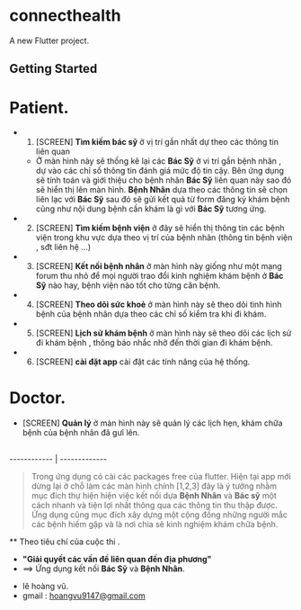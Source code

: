 # connecthealth

A new Flutter project.

## Getting Started
#####
# Patient.

* 1. [SCREEN] **Tìm kiếm bác sỹ** ở vị trí gần nhất dự theo các thông tin liên quan
  * Ở màn hình này sẽ thống kê lại các **Bác Sỹ** ở vi trí gần bệnh nhân , dự vào các chỉ số thông tin đánh giá mức độ tin cậy. Bên ứng dụng sẽ tính toán và giới thiệu cho bệnh nhân **Bác Sỹ** liên quan này sao đó 
  sẽ hiển thị lên màn hình. **Bệnh Nhân** dựa theo các thông tin sẽ chọn liên lạc với **Bác Sỹ**
  sau đó sẽ gửi kết quả từ form đăng ký khám bệnh cũng như nội dung bệnh cần khám là gì với **Bác Sỹ** tương ứng.
  
* 2. [SCREEN] **Tìm kiếm bệnh viện** ở đây sẽ hiển thị thông tin các bệnh viện trong khu vực dựa theo vị trí của bệnh nhân 
(thông tin bệnh viện , sđt liên hệ ...)

* 3. [SCREEN] **Kết nối bệnh nhân**  ở màn hình này giống như một mạng forum thu nhỏ để mọi người trao đổi kinh nghiệm khám bệnh ở **Bác Sỹ** nào hay, bệnh viện nào tốt cho từng căn bệnh.

* 4. [SCREEN] **Theo dõi sức khoẻ** ở màn hình này sẽ theo dõi tình hình bệnh của bệnh nhân dựa theo các chỉ số kiểm tra khi đi khám.

* 5. [SCREEN] **Lịch sử khám bệnh** ở màn hình này sẽ theo dõi các lịch sử đi khám bệnh , thông báo nhắc nhở đến thời gian đi khám bệnh.

* 6. [SCREEN] **cài đặt app** cài đặt các tính năng của hệ thống.

#####
# Doctor.

* [SCREEN] **Quản lý** ở màn hình này sẽ quản lý các lịch hẹn, khám chữa bệnh của bệnh nhân đã gưỉ lên.

##
------------ | -------------
> Trong ứng dụng có cài các packages free của flutter.
> Hiện tại app mới dừng lại ở chỗ làm các màn hình chính [1,2,3] đây là ý tưởng 
nhằm mục đích thự hiện hiện việc kết nối dựa **Bệnh Nhân** và **Bác sỹ**
một cách nhanh và tiện lợi nhất thông qua các thông tin thu thập được.
> Ứng dụng cũng mục đích xây dựng một cộng đồng những người mắc các bệnh hiếm gặp và là nơi 
chia sẽ kinh nghiệm khám chữa bệnh.

** Theo tiêu chí của cuộc thi .
- **"Giải quyết các vấn đề liên quan đến địa phương"**
- ==> Ứng dụng kết nối **Bác Sỹ** và **Bệnh Nhân**.

* lê hoàng vũ.
* gmail : hoangvu9147@gmail.com